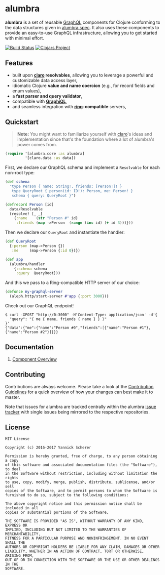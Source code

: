 # alumbra

__alumbra__ is a set of reusable [GraphQL][graphql] components for Clojure
conforming to the data structures given in [alumbra.spec][alumbra-spec]. It also
uses these components to provide an easy-to-use GraphQL infrastructure, allowing
you to get started with minimal effort.

[![Build Status](https://travis-ci.org/alumbra/alumbra.svg?branch=master)](https://travis-ci.org/alumbra/alumbra)
[![Clojars Project](https://img.shields.io/clojars/v/alumbra/alumbra.svg)](https://clojars.org/alumbra/alumbra)

[alumbra-spec]: https://github.com/alumbra/alumbra.spec
[graphql]: http://graphql.org

## Features

- built upon __[claro][claro] resolvables__, allowing you to leverage a powerful
  and customizable data access layer,
- idiomatic Clojure __value and name coercion__ (e.g., for record fields and
  enum values),
- a __fast parser and query validator__,
- compatible with __[GraphiQL][graphiql]__,
- and seamless integration with __[ring][ring]-compatible__ servers,

[claro]: https://github.com/xsc/claro
[ring]: https://github.com/ring-clojure/ring
[graphiql]: https://github.com/graphql/graphiql

## Quickstart

> __Note:__ You might want to familiarize yourself with [claro][claro]'s ideas
> and implementation since that's the foundation where a lot of alumbra's power
> comes from.

```clojure
(require '[alumbra.core :as alumbra]
         '[claro.data :as data])
```

First, we declare our GraphQL schema and implement a `Resolvable` for each
non-root type:

```clojure
(def schema
  "type Person { name: String!, friends: [Person!]! }
   type QueryRoot { person(id: ID!): Person, me: Person! }
   schema { query: QueryRoot }")

(defrecord Person [id]
  data/Resolvable
  (resolve! [_ _]
    {:name    (str "Person #" id)
     :friends (map ->Person  (range (inc id) (+ id 3)))}))
```

Then we declare our `QueryRoot` and instantiate the handler:

```clojure
(def QueryRoot
  {:person (map->Person {})
   :me     (map->Person {:id 0})})

(def app
  (alumbra/handler
    {:schema schema
     :query  QueryRoot}))
```

And this we pass to a Ring-compatible HTTP server of our choice:

```clojure
(defonce my-graphql-server
  (aleph.http/start-server #'app {:port 3000}))
```

Check out our GraphQL endpoint!

```shell
$ curl -XPOST "http://0:3000" -H'Content-Type: application/json' -d'{
  "query": "{ me { name, friends { name } } }"
}'
{"data":{"me":{"name":"Person #0","friends":[{"name":"Person #1"},{"name":"Person #2"}]}}}
```

## Documentation

1. [Component Overview](doc/99-alumbra-components.md)

## Contributing

Contributions are always welcome. Please take a look at the [Contribution
Guidelines](CONTRIBUTING.md) for a quick overview of how your changes can best
make it to master.

Note that issues for alumbra are tracked centrally within the alumbra
[issue tracker][issues] with single issues being mirrored to the respective
repositories.

[issues]: https://github.com/alumbra/alumbra/issues

## License

```
MIT License

Copyright (c) 2016-2017 Yannick Scherer

Permission is hereby granted, free of charge, to any person obtaining a copy
of this software and associated documentation files (the "Software"), to deal
in the Software without restriction, including without limitation the rights
to use, copy, modify, merge, publish, distribute, sublicense, and/or sell
copies of the Software, and to permit persons to whom the Software is
furnished to do so, subject to the following conditions:

The above copyright notice and this permission notice shall be included in all
copies or substantial portions of the Software.

THE SOFTWARE IS PROVIDED "AS IS", WITHOUT WARRANTY OF ANY KIND, EXPRESS OR
IMPLIED, INCLUDING BUT NOT LIMITED TO THE WARRANTIES OF MERCHANTABILITY,
FITNESS FOR A PARTICULAR PURPOSE AND NONINFRINGEMENT. IN NO EVENT SHALL THE
AUTHORS OR COPYRIGHT HOLDERS BE LIABLE FOR ANY CLAIM, DAMAGES OR OTHER
LIABILITY, WHETHER IN AN ACTION OF CONTRACT, TORT OR OTHERWISE, ARISING FROM,
OUT OF OR IN CONNECTION WITH THE SOFTWARE OR THE USE OR OTHER DEALINGS IN THE
SOFTWARE.
```
